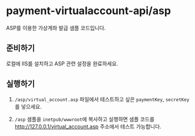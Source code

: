 # payment-virtualaccount-api/asp

ASP를 이용한 가상계좌 발급 샘플 코드입니다.

## 준비하기

로컬에 IIS를 설치하고 ASP 관련 설정을 완료하세요.

## 실행하기

1. `/asp/virtual_account.asp` 파일에서 테스트하고 싶은 `paymentKey`, `secretKey`를 넣으세요.

2. `/asp` 샘플을 `inetpub/wwwroot`에 복사하고 실행하면 샘플 코드를 http://127.0.0.1/virtual_account.asp 주소에서 테스트 가능합니다.
